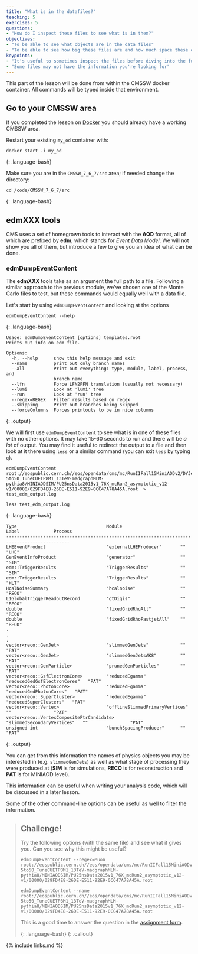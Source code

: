```yaml
---
title: "What is in the datafiles?"
teaching: 5
exercises: 5
questions:
- "How do I inspect these files to see what is in them?"
objectives:
- "To be able to see what objects are in the data files"
- "To be able to see how big these files are and how much space these object take up."
keypoints:
- "It's useful to sometimes inspect the files before diving into the full analysis"
- "Some files may not have the information you're looking for"
---
```


This part of the lesson will be done from within the CMSSW docker container. 
All commands will be typed inside that environment. 

## Go to your CMSSW area

If you completed the lesson on [Docker](https://cms-opendata-workshop.github.io/workshop2022-lesson-docker) you should already have a working CMSSW area.  

Restart your existing `my_od` container with:
~~~
docker start -i my_od
~~~
{: .language-bash}

Make sure you are in the `CMSSW_7_6_7/src` area; if needed change the directory:

~~~
cd /code/CMSSW_7_6_7/src
~~~
{: .language-bash}


## edmXXX tools 

CMS uses a set of homegrown tools to interact with the **AOD** format, all of which are prefixed by **edm**, which
stands for *Event Data Model*. We will not show you all of them, but introduce a few to give you an idea of what
can be done. 

### edmDumpEventContent

The **edmXXX** tools take as an argument the full path to a file. Following a similar approach
to the previous module, we've chosen one of the Monte Carlo files to test, but these commands would equally well with
a data file. 

Let's start by using `edmDumpEventContent` and looking at the options

~~~
edmDumpEventContent --help
~~~
{: .language-bash}
~~~
Usage: edmDumpEventContent [options] templates.root
Prints out info on edm file.

Options:
  -h, --help      show this help message and exit
  --name          print out only branch names
  --all           Print out everything: type, module, label, process, and
                  branch name
  --lfn           Force LFN2PFN translation (usually not necessary)
  --lumi          Look at 'lumi' tree
  --run           Look at 'run' tree
  --regex=REGEX   Filter results based on regex
  --skipping      Print out branches being skipped
  --forceColumns  Forces printouts to be in nice columns
~~~
{: .output}

We will first use `edmDumpEventContent` to see what is in one of these files with no other options. It may take 15-60 seconds to run and
there will be *a lot* of output. You may find it useful to redirect the output to a file and then look at it there
using `less` or a similar command (you can exit `less` by typing `q`). 

~~~
edmDumpEventContent root://eospublic.cern.ch//eos/opendata/cms/mc/RunIIFall15MiniAODv2/DYJetsToLL_M-5to50_TuneCUETP8M1_13TeV-madgraphMLM-pythia8/MINIAODSIM/PU25nsData2015v1_76X_mcRun2_asymptotic_v12-v1/00000/029FD4E8-26DE-E511-92E9-0CC47A78A45A.root  > test_edm_output.log

less test_edm_output.log
~~~
{: .language-bash}
~~~
Type                                  Module                      Label             Process
----------------------------------------------------------------------------------------------
LHEEventProduct                       "externalLHEProducer"       ""                "LHE"
GenEventInfoProduct                   "generator"                 ""                "SIM"
edm::TriggerResults                   "TriggerResults"            ""                "SIM"
edm::TriggerResults                   "TriggerResults"            ""                "HLT"
HcalNoiseSummary                      "hcalnoise"                 ""                "RECO"
L1GlobalTriggerReadoutRecord          "gtDigis"                   ""                "RECO"
double                                "fixedGridRhoAll"           ""                "RECO"
double                                "fixedGridRhoFastjetAll"    ""                "RECO"
.
.
.
vector<reco::GenJet>                  "slimmedGenJets"            ""                "PAT"
vector<reco::GenJet>                  "slimmedGenJetsAK8"         ""                "PAT"
vector<reco::GenParticle>             "prunedGenParticles"        ""                "PAT"
vector<reco::GsfElectronCore>         "reducedEgamma"             "reducedGedGsfElectronCores"   "PAT"
vector<reco::PhotonCore>              "reducedEgamma"             "reducedGedPhotonCores"   "PAT"
vector<reco::SuperCluster>            "reducedEgamma"             "reducedSuperClusters"   "PAT"
vector<reco::Vertex>                  "offlineSlimmedPrimaryVertices"   ""                "PAT"
vector<reco::VertexCompositePtrCandidate>    "slimmedSecondaryVertices"   ""                "PAT"
unsigned int                          "bunchSpacingProducer"      ""                "PAT"
~~~
{: .output}

You can get from this information the names of physics objects you may be interested in (e.g. `slimmedGenJets`)
as well as what stage of processing they were produced at (**SIM** is for simulations, **RECO** is for reconstruction and **PAT** is for MINIAOD level). 

This information can be useful when writing your analysis code, which will be discussed in a later lesson. 

Some of the other command-line options can be useful as well to filter the information. 

> ## Challenge!
> Try the following options (with the same file) and see what it gives you. Can you see why this might be useful?
>
> ~~~
> edmDumpEventContent --regex=Muon root://eospublic.cern.ch//eos/opendata/cms/mc/RunIIFall15MiniAODv2/DYJetsToLL_M-5to50_TuneCUETP8M1_13TeV-madgraphMLM-pythia8/MINIAODSIM/PU25nsData2015v1_76X_mcRun2_asymptotic_v12-v1/00000/029FD4E8-26DE-E511-92E9-0CC47A78A45A.root
>
> edmDumpEventContent --name root://eospublic.cern.ch//eos/opendata/cms/mc/RunIIFall15MiniAODv2/DYJetsToLL_M-5to50_TuneCUETP8M1_13TeV-madgraphMLM-pythia8/MINIAODSIM/PU25nsData2015v1_76X_mcRun2_asymptotic_v12-v1/00000/029FD4E8-26DE-E511-92E9-0CC47A78A45A.root
> ~~~
>
> This is a good time to answer the question in the [assignment form](https://forms.gle/7YYRv6ZCTfRYiocr7).
>
> {: .language-bash}
{: .callout}


{% include links.md %}

